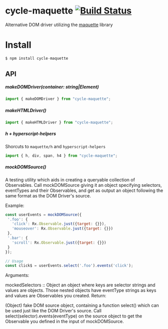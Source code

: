 # cycle-maquette [![Build Status](https://travis-ci.org/binary-koan/cycle-maquette.svg?branch=master)](https://travis-ci.org/binary-koan/cycle-maquette)
Alternative DOM driver utilizing the [maquette](http://maquettejs.org) library

# Install
```js
$ npm install cycle-maquette
```
## API

##### makeDOMDriver(container: string|Element)
```js
import { makeDOMDriver } from "cycle-maquette";
```

##### makeHTMLDriver()
```js
import { makeHTMLDriver } from "cycle-maquette";
```

##### h + hyperscript-helpers
Shorcuts to `maquette/h` and `hyperscript-helpers`
```js
import { h, div, span, h4 } from "cycle-maquette";
```

##### mockDOMSource()
A testing utility which aids in creating a queryable collection of Observables. Call mockDOMSource giving it an object specifying selectors, eventTypes and their Observables, and get as output an object following the same format as the DOM Driver's source.

Example:
```js
const userEvents = mockDOMSource({
 '.foo': {
   'click': Rx.Observable.just({target: {}}),
   'mouseover': Rx.Observable.just({target: {}})
 },
 '.bar': {
   'scroll': Rx.Observable.just({target: {}})
 }
});

// Usage
const click$ = userEvents.select('.foo').events('click');
```
Arguments:

mockedSelectors :: Object an object where keys are selector strings and values are objects. Those nested objects have eventType strings as keys and values are Observables you created.
Return:

(Object) fake DOM source object, containing a function select() which can be used just like the DOM Driver's source. Call select(selector).events(eventType) on the source object to get the Observable you defined in the input of mockDOMSource.
